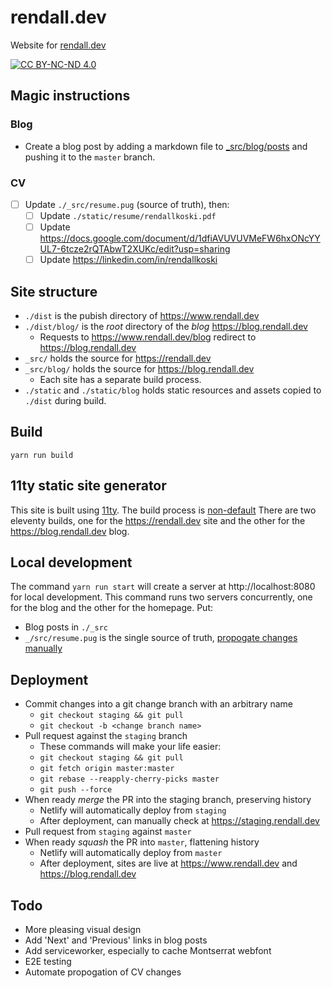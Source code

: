 # rendall.dev

Website for [rendall.dev](https://rendall.dev)

[![CC BY-NC-ND 4.0](https://i.creativecommons.org/l/by-nc-nd/4.0/88x31.png)](https://creativecommons.org/licenses/by-nc-nd/4.0/)

## Magic instructions

### Blog

- Create a blog post by adding a markdown file to [_src/blog/posts](_src/blog/posts) and pushing it to the `master` branch.

### CV

- [ ] Update `./_src/resume.pug` (source of truth), then:
  - [ ] Update `./static/resume/rendallkoski.pdf`
  - [ ] Update <https://docs.google.com/document/d/1dfiAVUVUVMeFW6hxONcYYUL7-6tcze2rQTAbwT2XUKc/edit?usp=sharing>
  - [ ] Update <https://linkedin.com/in/rendallkoski>

## Site structure

- `./dist` is the pubish directory of <https://www.rendall.dev>
- `./dist/blog/` is the _root_ directory of the _blog_ <https://blog.rendall.dev>
  - Requests to <https://www.rendall.dev/blog> redirect to <https://blog.rendall.dev>
- `_src/` holds the source for <https://rendall.dev>
- `_src/blog/` holds the source for <https://blog.rendall.dev>
  - Each site has a separate build process.
- `./static` and `./static/blog` holds static resources and assets copied to `./dist` during build.

## Build

`yarn run build`

## 11ty static site generator

This site is built using [11ty](https://11ty.io). The build process is [non-default](https://github.com/11ty/eleventy/issues/342#issuecomment-448224762) There are two eleventy builds, one for the <https://rendall.dev> site and the other for the <https://blog.rendall.dev> blog.

## Local development

The command `yarn run start` will create a server at http://localhost:8080 for local development. This command runs two servers concurrently, one for the blog and the other for the homepage. Put:

- Blog posts in `./_src`
- `_/src/resume.pug` is the single source of truth, [propogate changes manually](#cv)

## Deployment

- Commit changes into a git change branch with an arbitrary name
  - `git checkout staging && git pull`
  - `git checkout -b <change branch name>`
- Pull request against the `staging` branch
  - These commands will make your life easier:
  - `git checkout staging && git pull`
  - `git fetch origin master:master`
  - `git rebase --reapply-cherry-picks master`
  - `git push --force`
- When ready _merge_ the PR into the staging branch, preserving history
  - Netlify will automatically deploy from `staging`
  - After deployment, can manually check at <https://staging.rendall.dev>
- Pull request from `staging` against `master`
- When ready _squash_ the PR into `master`, flattening history
  - Netlify will automatically deploy from `master`
  - After deployment, sites are live at <https://www.rendall.dev> and <https://blog.rendall.dev>

## Todo

- More pleasing visual design
- Add 'Next' and 'Previous' links in blog posts
- Add serviceworker, especially to cache Montserrat webfont
- E2E testing
- Automate propogation of CV changes
